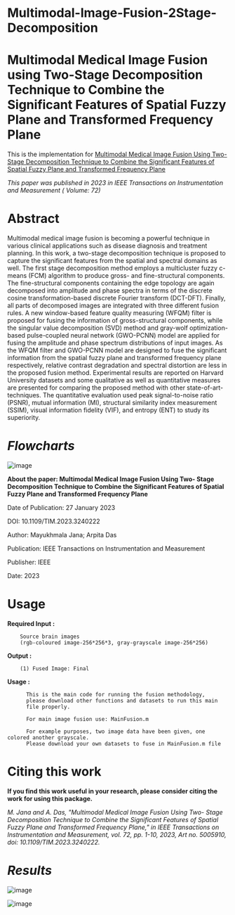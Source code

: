 # Multimodal-Image-Fusion-2Stage-Decomposition

# Multimodal Medical Image Fusion using Two-Stage Decomposition Technique to Combine the Significant Features of Spatial Fuzzy Plane and Transformed Frequency Plane


This is the implementation for [Multimodal Medical Image Fusion Using Two- Stage Decomposition Technique to Combine the Significant Features of Spatial Fuzzy Plane and Transformed Frequency Plane](https://ieeexplore.ieee.org/document/10026817)

_This paper was published in 2023 in IEEE Transactions on Instrumentation and Measurement ( Volume: 72)_

# Abstract

Multimodal medical image fusion is becoming a powerful technique in various clinical applications such as disease diagnosis and treatment planning. In this work, a two-stage decomposition technique is proposed to capture the significant features from the spatial and spectral domains as well. The first stage decomposition method employs a multicluster fuzzy c-means (FCM) algorithm to produce gross- and fine-structural components. The fine-structural components containing the edge topology are again decomposed into amplitude and phase spectra in terms of the discrete cosine transformation-based discrete Fourier transform (DCT-DFT). Finally, all parts of decomposed images are integrated with three different fusion rules. A new window-based feature quality measuring (WFQM) filter is proposed for fusing the information of gross-structural components, while the singular value decomposition (SVD) method and gray-wolf optimization-based pulse-coupled neural network (GWO-PCNN) model are applied for fusing the amplitude and phase spectrum distributions of input images. As the WFQM filter and GWO-PCNN model are designed to fuse the significant information from the spatial fuzzy plane and transformed frequency plane respectively, relative contrast degradation and spectral distortion are less in the proposed fusion method. Experimental results are reported on Harvard University datasets and some qualitative as well as quantitative measures are presented for comparing the proposed method with other state-of-art-techniques. The quantitative evaluation used peak signal-to-noise ratio (PSNR), mutual information (MI), structural similarity index measurement (SSIM), visual information fidelity (VIF), and entropy (ENT) to study its superiority.

# **_Flowcharts_**

![image](https://github.com/MayukhmalaJana/Multimodal-Image-Fusion-2Stage-Decomposition/assets/81149819/9a9d3cc9-0d15-49ab-868b-b36aeae2e231)


**About the paper: Multimodal Medical Image Fusion Using Two- Stage Decomposition Technique to Combine the Significant Features of Spatial Fuzzy Plane and Transformed Frequency Plane**

Date of Publication: 27 January 2023 

DOI: 10.1109/TIM.2023.3240222

Author: Mayukhmala Jana; Arpita Das

Publication: IEEE Transactions on Instrumentation and Measurement

Publisher: IEEE

Date: 2023

# Usage

**Required Input :**
 
        Source brain images
        (rgb-coloured image-256*256*3, gray-grayscale image-256*256)
 
 **Output :**    

        (1) Fused Image: Final

 **Usage :**
   
          This is the main code for running the fusion methodology,
          please download other functions and datasets to run this main
          file properly.
          
          For main image fusion use: MainFusion.m
          
          For example purposes, two image data have been given, one colored another grayscale.
          Please download your own datasets to fuse in MainFusion.m file
          
  # Citing this work

**If you find this work useful in your research, please consider citing the work for using this package.**

_M. Jana and A. Das, "Multimodal Medical Image Fusion Using Two- Stage Decomposition Technique to Combine the Significant Features of Spatial Fuzzy Plane and Transformed Frequency Plane," in IEEE Transactions on Instrumentation and Measurement, vol. 72, pp. 1-10, 2023, Art no. 5005910, doi: 10.1109/TIM.2023.3240222._

# **_Results_**

![image](https://github.com/MayukhmalaJana/Multimodal-Image-Fusion-2Stage-Decomposition/assets/81149819/b6f04d54-b6f3-4206-9a3b-6610758ccc27)

![image](https://github.com/MayukhmalaJana/Multimodal-Image-Fusion-2Stage-Decomposition/assets/81149819/092d8a82-502b-45d4-9e9a-1af7d6f2b430)

